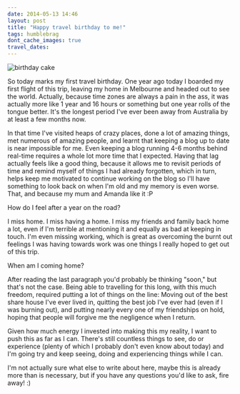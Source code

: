 ```yaml
---
date: 2014-05-13 14:46
layout: post
title: "Happy travel birthday to me!"
tags: humblebrag
dont_cache_images: true
travel_dates: 
---
```


<p class="flickr-image-container"><span class="polaroid"><img src="/images/first-birthday-cake.jpg" alt="birthday cake" class="img-responsive"></span></p>

So today marks my first travel birthday. One year ago today I boarded my first
flight of this trip, leaving my home in Melbourne and headed out to see the
world. Actually, because time zones are always a pain in the ass, it was
actually more like 1 year and 16 hours or something but one year rolls of the
tongue better. It's the longest period I've ever been away from Australia by at
least a few months now.

<!-- more -->

In that time I've visited heaps of crazy places, done a lot of amazing things,
met numerous of amazing people, and learnt that keeping a blog up to date is
near impossible for me. Even keeping a blog running 4-6 months behind real-time
requires a whole lot more time that I expected. Having that lag actually feels
like a good thing, because it allows me to revisit periods of time and remind
myself of things I had already forgotten, which in turn, helps keep me motivated
to continue working on the blog so I'll have something to look back on when I'm
old and my memory is even worse. That, and because my mum and Amanda like it :P

How do I feel after a year on the road?

I miss home. I miss having a home. I miss my friends and family back home a lot,
even if I'm terrible at mentioning it and equally as bad at keeping in touch.
I'm even missing working, which is great as overcoming the burnt out feelings I
was having towards work was one things I really hoped to get out of this trip.

When am I coming home?

After reading the last paragraph you'd probably be thinking "soon," but that's
not the case. Being able to travelling for this long, with this much freedom,
required putting a lot of things on the line: Moving out of the best share house
I've ever lived in, quitting the best job I've ever had (even if I was burning
out), and putting nearly every one of my friendships on hold, hoping that people
will forgive me the negligence when I return.

Given how much energy I invested into making this my reality, I want to push this
as far as I can. There's still countless things to see, do or experience (plenty
of which I probably don't even know about today) and I'm going try and keep
seeing, doing and experiencing things while I can.

I'm not actually sure what else to write about here, maybe this is already more
than is necessary, but if you have any questions you'd like to ask, fire away!
:)
